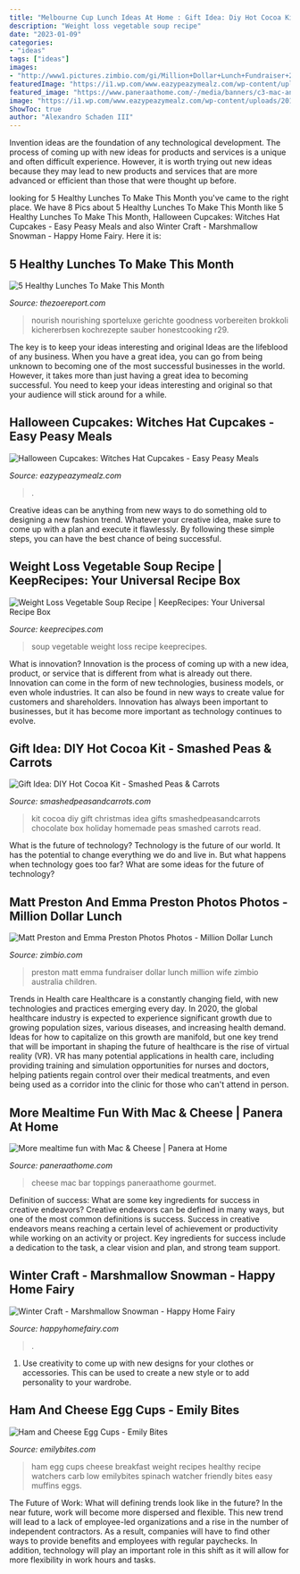 ```yaml
---
title: "Melbourne Cup Lunch Ideas At Home : Gift Idea: Diy Hot Cocoa Kit"
description: "Weight loss vegetable soup recipe"
date: "2023-01-09"
categories:
- "ideas"
tags: ["ideas"]
images:
- "http://www1.pictures.zimbio.com/gi/Million+Dollar+Lunch+Fundraiser+2qRuHkMZrWVx.jpg"
featuredImage: "https://i1.wp.com/www.eazypeazymealz.com/wp-content/uploads/2018/10/witches-2.jpg?fit=680%2C1020&amp;ssl=1"
featured_image: "https://www.paneraathome.com/-/media/banners/c3-mac-and-cheese-carousel.jpg"
image: "https://i1.wp.com/www.eazypeazymealz.com/wp-content/uploads/2018/10/witches-2.jpg?fit=680%2C1020&amp;ssl=1"
ShowToc: true
author: "Alexandro Schaden III"
---
```



Invention ideas are the foundation of any technological development. The process of coming up with new ideas for products and services is a unique and often difficult experience. However, it is worth trying out new ideas because they may lead to new products and services that are more advanced or efficient than those that were thought up before.

	

		
looking for 5 Healthy Lunches To Make This Month you've came to the right place. We have 8 Pics about 5 Healthy Lunches To Make This Month like 5 Healthy Lunches To Make This Month, Halloween Cupcakes: Witches Hat Cupcakes - Easy Peasy Meals and also Winter Craft - Marshmallow Snowman - Happy Home Fairy. Here it is:
		
    
## 5 Healthy Lunches To Make This Month

<img loading=lazy src="https://imgix.thezoereport.com/zoe-report/2019/01/healthy-lunch-ideas-nourishing-bowl.jpg?w=640&amp;fit=max&amp;auto=format%2Ccompress&amp;cs=srgb&amp;q=70" onerror="this.onerror=null;this.src='https://tse2.mm.bing.net/th?id=OIP.IX-2CcHMJ_V4xUjIZkX_qwHaLM&amp;pid=15.1';" alt="5 Healthy Lunches To Make This Month">

_Source: thezoereport.com_

>nourish nourishing sporteluxe gerichte goodness vorbereiten brokkoli kichererbsen kochrezepte sauber honestcooking r29. 

	

The key is to keep your ideas interesting and original
Ideas are the lifeblood of any business. When you have a great idea, you can go from being unknown to becoming one of the most successful businesses in the world. However, it takes more than just having a great idea to becoming successful. You need to keep your ideas interesting and original so that your audience will stick around for a while.

    
## Halloween Cupcakes: Witches Hat Cupcakes - Easy Peasy Meals

<img loading=lazy src="https://i1.wp.com/www.eazypeazymealz.com/wp-content/uploads/2018/10/witches-2.jpg?fit=680%2C1020&amp;ssl=1" onerror="this.onerror=null;this.src='https://tse3.mm.bing.net/th?id=OIP.99leSdQtYeSplYgpotpHSAHaLH&amp;pid=15.1';" alt="Halloween Cupcakes: Witches Hat Cupcakes - Easy Peasy Meals">

_Source: eazypeazymealz.com_

>. 

	

Creative ideas can be anything from new ways to do something old to designing a new fashion trend. Whatever your creative idea, make sure to come up with a plan and execute it flawlessly. By following these simple steps, you can have the best chance of being successful.

    
## Weight Loss Vegetable Soup Recipe | KeepRecipes: Your Universal Recipe Box

<img loading=lazy src="https://keeprecipes.com/sites/keeprecipes/files/189844_1483541893_0.jpg" onerror="this.onerror=null;this.src='https://tse4.mm.bing.net/th?id=OIP.8zRS3C1aylDZbw2GWfgyEQHaLH&amp;pid=15.1';" alt="Weight Loss Vegetable Soup Recipe | KeepRecipes: Your Universal Recipe Box">

_Source: keeprecipes.com_

>soup vegetable weight loss recipe keeprecipes. 

	

What is innovation?
Innovation is the process of coming up with a new idea, product, or service that is different from what is already out there. Innovation can come in the form of new technologies, business models, or even whole industries. It can also be found in new ways to create value for customers and shareholders. Innovation has always been important to businesses, but it has become more important as technology continues to evolve.

    
## Gift Idea: DIY Hot Cocoa Kit - Smashed Peas &amp; Carrots

<img loading=lazy src="http://smashedpeasandcarrots.com/wp-content/uploads/2014/12/IMG_5213.jpg" onerror="this.onerror=null;this.src='https://tse1.mm.bing.net/th?id=OIP.MDHGXzNJQa3_Ug-7ibGi7AHaGj&amp;pid=15.1';" alt="Gift Idea: DIY Hot Cocoa Kit - Smashed Peas &amp; Carrots">

_Source: smashedpeasandcarrots.com_

>kit cocoa diy gift christmas idea gifts smashedpeasandcarrots chocolate box holiday homemade peas smashed carrots read. 

	

What is the future of technology?
Technology is the future of our world. It has the potential to change everything we do and live in. But what happens when technology goes too far? What are some ideas for the future of technology?

    
## Matt Preston And Emma Preston Photos Photos - Million Dollar Lunch

<img loading=lazy src="http://www1.pictures.zimbio.com/gi/Million+Dollar+Lunch+Fundraiser+2qRuHkMZrWVx.jpg" onerror="this.onerror=null;this.src='https://tse4.mm.bing.net/th?id=OIP.L5DKSmrE5SW7p15vQUUc4AHaKC&amp;pid=15.1';" alt="Matt Preston and Emma Preston Photos Photos - Million Dollar Lunch">

_Source: zimbio.com_

>preston matt emma fundraiser dollar lunch million wife zimbio australia children. 

	

Trends in Health care
Healthcare is a constantly changing field, with new technologies and practices emerging every day.  In 2020, the global healthcare industry is expected to experience significant growth due to growing population sizes, various diseases, and increasing health demand. Ideas for how to capitalize on this growth are manifold, but one key trend that will be important in shaping the future of healthcare is the rise of virtual reality (VR). VR has many potential applications in health care, including providing training and simulation opportunities for nurses and doctors, helping patients regain control over their medical treatments, and even being used as a corridor into the clinic for those who can't attend in person.

    
## More Mealtime Fun With Mac &amp; Cheese | Panera At Home

<img loading=lazy src="https://www.paneraathome.com/-/media/banners/c3-mac-and-cheese-carousel.jpg" onerror="this.onerror=null;this.src='https://tse1.mm.bing.net/th?id=OIP.LuwMkYafG2NjPdFvY6diPwHaFj&amp;pid=15.1';" alt="More mealtime fun with Mac &amp; Cheese | Panera at Home">

_Source: paneraathome.com_

>cheese mac bar toppings paneraathome gourmet. 

	

Definition of success: What are some key ingredients for success in creative endeavors?
Creative endeavors can be defined in many ways, but one of the most common definitions is success. Success in creative endeavors means reaching a certain level of achievement or productivity while working on an activity or project. Key ingredients for success include a dedication to the task, a clear vision and plan, and strong team support.

    
## Winter Craft - Marshmallow Snowman - Happy Home Fairy

<img loading=lazy src="https://happyhomefairy.com/wp-content/uploads/2011/01/img_6589-e12947999489091.jpg?w=768" onerror="this.onerror=null;this.src='https://tse2.mm.bing.net/th?id=OIP.xlLdWCNykLJU4FeBAASSgAHaJ4&amp;pid=15.1';" alt="Winter Craft - Marshmallow Snowman - Happy Home Fairy">

_Source: happyhomefairy.com_

>. 

	

1. Use creativity to come up with new designs for your clothes or accessories. This can be used to create a new style or to add personality to your wardrobe.

    
## Ham And Cheese Egg Cups - Emily Bites

<img loading=lazy src="https://emilybites.com/wp-content/uploads/2017/02/Ham-and-Cheese-Egg-Cups-2b.jpg" onerror="this.onerror=null;this.src='https://tse2.mm.bing.net/th?id=OIP.8OQuGfOQ81Qw0f5-GmZpeQHaLH&amp;pid=15.1';" alt="Ham and Cheese Egg Cups - Emily Bites">

_Source: emilybites.com_

>ham egg cups cheese breakfast weight recipes healthy recipe watchers carb low emilybites spinach watcher friendly bites easy muffins eggs. 

	

The Future of Work: What will defining trends look like in the future?
In the near future, work will become more dispersed and flexible. This new trend will lead to a lack of employee-led organizations and a rise in the number of independent contractors. As a result, companies will have to find other ways to provide benefits and employees with regular paychecks. In addition, technology will play an important role in this shift as it will allow for more flexibility in work hours and tasks.

